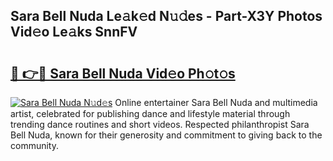 ## Sara Bell Nuda Le𝚊k𝚎d N𝚞𝚍es - Part-X3Y Photos Vid𝚎o Le𝚊ks SnnFV

# <h2><a href="http://fbft7ym.evod.top/?m=Sara+Bell+Nuda">🔗 👉🔴 Sara Bell Nuda Vid𝚎o Ph𝚘t𝚘s</a></h2>

[![Sara Bell Nuda N𝚞d𝚎s](https://i.imgur.com/8V9OHl7.gif)](http://fbft7ym.evod.top/?m=Sara+Bell+Nuda)
Online entertainer Sara Bell Nuda and multimedia artist, celebrated for publishing dance and lifestyle material through trending dance routines and short videos. Respected philanthropist Sara Bell Nuda, known for their generosity and commitment to giving back to the community. 

